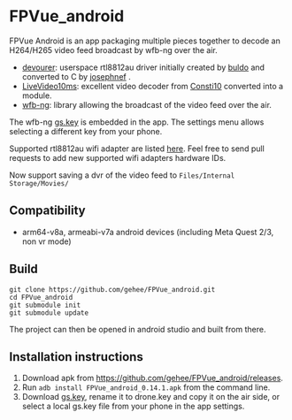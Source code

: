 # FPVue_android

FPVue Android is an app packaging multiple pieces together to decode an H264/H265 video feed broadcast by wfb-ng over the air.

- [devourer](https://github.com/openipc/devourer): userspace rtl8812au driver initially created by [buldo](https://github.com/buldo) and converted to C by [josephnef](https://github.com/josephnef) .
- [LiveVideo10ms](https://github.com/Consti10/LiveVideo10ms): excellent video decoder from [Consti10](https://github.com/Consti10) converted into a module.
- [wfb-ng](https://github.com/svpcom/wfb-ng): library allowing the broadcast of the video feed over the air.

The wfb-ng [gs.key](https://github.com/gehee/FPVue_android/raw/main/app/src/main/assets/gs.key) is embedded in the app. 
The settings menu allows selecting a different key from your phone.

Supported rtl8812au wifi adapter are listed [here](https://github.com/gehee/FPVue_android/blob/main/app/src/main/res/xml/usb_device_filter.xml).
Feel free to send pull requests to add new supported wifi adapters hardware IDs.

Now support saving a dvr of the video feed to `Files/Internal Storage/Movies/`



## Compatibility

- arm64-v8a, armeabi-v7a android devices (including Meta Quest 2/3, non vr mode)

## Build

```
git clone https://github.com/gehee/FPVue_android.git
cd FPVue_android
git submodule init
git submodule update
```

The project can then be opened in android studio and built from there.


## Installation instructions

1. Download apk from https://github.com/gehee/FPVue_android/releases.
2. Run `adb install FPVue_android_0.14.1.apk` from the command line.
3. Download [gs.key](https://github.com/gehee/FPVue_android/raw/main/app/src/main/assets/gs.key), rename it to drone.key and copy it on the air side, or select a local gs.key file from your phone in the app settings.
